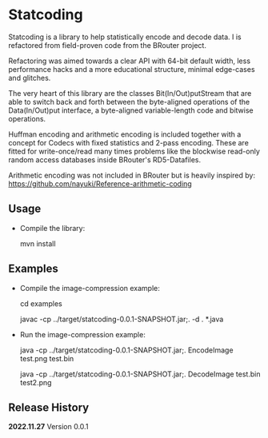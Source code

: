 Statcoding
==========

Statcoding is a library to help statistically encode and decode data. I is refactored from field-proven code from the BRouter project.

Refactoring was aimed towards a clear API with 64-bit default width, less performance hacks and a more educational structure, minimal edge-cases and glitches.

The very heart of this library are the classes Bit(In/Out)putStream that are able to switch back and forth between the byte-aligned operations of the Data(In/Out)put interface, a byte-aligned variable-length code and bitwise operations.

Huffman encoding and arithmetic encoding is included together with a concept for Codecs with fixed statistics and 2-pass encoding. These are fitted for write-once/read many times problems like the blockwise read-only random access databases inside BRouter's RD5-Datafiles.

Arithmetic encoding was not included in BRouter but is heavily inspired by: https://github.com/nayuki/Reference-arithmetic-coding


Usage
-----

 - Compile the library:

   mvn install

Examples
--------

 - Compile the image-compression example:

   cd examples

   javac -cp ../target/statcoding-0.0.1-SNAPSHOT.jar;. -d . *.java

 - Run the image-compression example:

   java -cp ../target/statcoding-0.0.1-SNAPSHOT.jar;. EncodeImage test.png test.bin

   java -cp ../target/statcoding-0.0.1-SNAPSHOT.jar;. DecodeImage test.bin test2.png


Release History
---------------

**2022.11.27** Version 0.0.1
